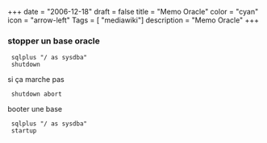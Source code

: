 +++
date = "2006-12-18"
draft = false
title = "Memo Oracle"
color = "cyan"
icon = "arrow-left"
Tags = [ "mediawiki"]
description = "Memo Oracle"
+++

### stopper un base oracle

     sqlplus "/ as sysdba"
     shutdown

si ça marche pas

     shutdown abort

booter une base

     sqlplus "/ as sysdba"
     startup

